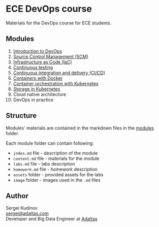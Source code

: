 # ECE DevOps course

Materials for the DevOps course for ECE students.

## Modules

1. [Introduction to DevOps](modules/1-devops-introduction/index.md)
2. [Source Control Management (SCM)](modules/2-scm/index.md)
3. [Infrastructure as Code (IaC)](modules/3-infrustructure-as-code/index.md)
4. [Continuous testing](modules/4-continuous-testing/index.md)
5. [Continuous integration and delivery (CI/CD)](modules/5-ci-cd/index.md)
6. [Containers with Docker](modules/6-docker-containers/index.md)
7. [Container orchestration with Kubernetes](modules/7-container-orchestration/index.md)
8. [Storage in Kubernetes](modules/8-storage-in-kubernetes/index.md)
9. Cloud native architecture
10. DevOps in practice

## Structure

Modules' materials are contained in the markdown files in the [modules](modules) folder.

Each module folder can contain following:

- `index.md` file - description of the module
- `content.md` file - materials for the module
- `labs.md` file - labs description
- `homework.md` file - homework description
- `assets` folder - provided assets for the labs
- `image` folder - images used in the `.md` files

## Author

Sergei Kudinov   
sergei@adaltas.com   
Developer and Big Data Engineer at [Adaltas](https://www.adaltas.com/)
